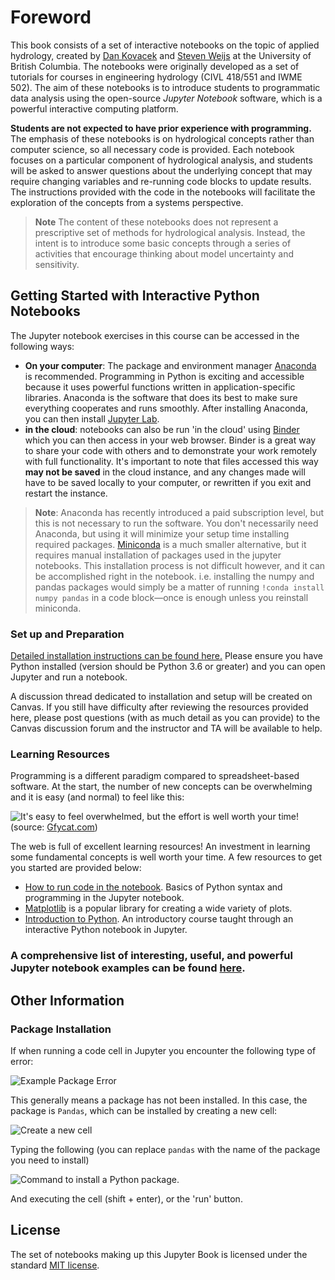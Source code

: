 # Foreword

This book consists of a set of interactive notebooks on the topic of applied hydrology, created by [Dan Kovacek](https://civil.ubc.ca/faculty/dan-kovacek/) and [Steven Weijs](https://civil.ubc.ca/faculty/steven-weijs/) at the University of British Columbia.  The notebooks were originally developed as a set of tutorials for courses in engineering hydrology (CIVL 418/551 and IWME 502).  The aim of these notebooks is to introduce students to programmatic data analysis using the open-source *Jupyter Notebook* software, which is a powerful interactive computing platform.

**Students are not expected to have prior experience with programming.**  The emphasis of these notebooks is on hydrological concepts rather than computer science, so all necessary code is provided.  Each notebook focuses on a particular component of hydrological analysis, and students will be asked to answer questions about the underlying concept that may require changing variables and re-running code blocks to update results.  The instructions provided with the code in the notebooks will facilitate the exploration of the concepts from a systems perspective.

>**Note** The content of these notebooks does not represent a prescriptive set of methods for hydrological analysis.  Instead, the intent is to introduce some basic concepts through a series of activities that encourage thinking about model uncertainty and sensitivity.


## Getting Started with Interactive Python Notebooks

The Jupyter notebook exercises in this course can be accessed in the following ways:

* **On your computer**: The package and environment manager [Anaconda](https://www.anaconda.com/) is recommended.  Programming in Python is exciting and accessible because it uses powerful functions written in application-specific libraries.  Anaconda is the software that does its best to make sure everything cooperates and runs smoothly.  After installing Anaconda, you can then install [Jupyter Lab](https://jupyter.org/).  
* **in the cloud**: notebooks can also be run 'in the cloud' using [Binder](https://mybinder.org/) which you can then access in your web browser.  Binder is a great way to share your code with others and to demonstrate your work remotely with full functionality.  It's important to note that files accessed this way **may not be saved** in the cloud instance, and any changes made will have to be saved locally to your computer, or rewritten if you exit and restart the instance.  

>**Note**: Anaconda has recently introduced a paid subscription level, but this is not necessary to run the software.  You don't necessarily need Anaconda, but using it will minimize your setup time installing required packages.  [Miniconda](https://docs.conda.io/projects/conda/en/latest/user-guide/install/windows.html) is a much smaller alternative, but it requires manual installation of packages used in the jupyter notebooks.  This installation process is not difficult however, and it can be accomplished right in the notebook.  i.e. installing the numpy and pandas packages would simply be a matter of running `!conda install numpy pandas` in a code block&mdash;once is enough unless you reinstall miniconda.

### Set up and Preparation

[Detailed installation instructions can be found here.](https://nbviewer.jupyter.org/github/ehmatthes/intro_programming/blob/master/notebooks/programming_environment.ipynb)  Please ensure you have Python installed (version should be Python 3.6 or greater) and you can open Jupyter and run a notebook.

A discussion thread dedicated to installation and setup will be created on Canvas.  If you still have difficulty after reviewing the resources provided here, please post questions (with as much detail as you can provide) to the Canvas discussion forum and the instructor and TA will be available to help.

### Learning Resources

Programming is a different paradigm compared to spreadsheet-based software.  At the start, the number of new concepts can be overwhelming and it is easy (and normal) to feel like this:

![It's easy to feel overwhelmed, but the effort is well worth your time!](img/wave_smash.gif)  
(source: [Gfycat.com](https://gfycat.com/))

The web is full of excellent learning resources!  An investment in learning some fundamental concepts is well worth your time.  A few resources to get you started are provided below:

* [How to run code in the notebook](https://nbviewer.jupyter.org/github/jupyter/notebook/blob/master/docs/source/examples/Notebook/Running%20Code.ipynb).  Basics of Python syntax and programming in the Jupyter notebook.
* [Matplotlib](http://nbviewer.ipython.org/github/jrjohansson/scientific-python-lectures/blob/master/Lecture-4-Matplotlib.ipynb) is a popular library for creating a wide variety of plots.  
* [Introduction to Python](https://nbviewer.jupyter.org/github/ehmatthes/intro_programming/blob/master/notebooks/index.ipynb).  An introductory course taught through an interactive Python notebook in Jupyter.

### A comprehensive list of interesting, useful, and powerful Jupyter notebook examples can be found [here](https://github.com/jupyter/jupyter/wiki).

## Other Information

### Package Installation

If when running a code cell in Jupyter you encounter the following type of error:

![Example Package Error](img/package_error.png)

This generally means a package has not been installed.  In this case, the package is `Pandas`, which can be installed by creating a new cell:

![Create a new cell](img/new_cell.png)

Typing the following (you can replace `pandas` with the name of the package you need to install)

![Command to install a Python package.](img/package_install.png)

And executing the cell (shift + enter), or the 'run' button.

## License

The set of notebooks making up this Jupyter Book is licensed under the standard [MIT license](../LICENSE).
